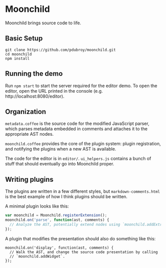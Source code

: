 # Moonchild

Moonchild brings source code to life.

## Basic Setup

```
git clone https://github.com/pdubroy/moonchild.git
cd moonchild
npm install
```

## Running the demo

Run `npm start` to start the server required for the editor demo. To open the editor, open the URL printed in the console (e.g. http://localhost:8080/editor).

## Organization

`metadata.coffee` is the source code for the modified JavaScript parser, which parses metadata embedded in comments and attaches it to the appropriate AST nodes.

`moonchild.coffee` provides the core of the plugin system: plugin registration, and notifying the plugins when a new AST is available.

The code for the editor is in `editor/`. `ui_helpers.js` contains a bunch of stuff that should eventually go into Moonchild proper.

## Writing plugins

The plugins are written in a few different styles, but `markdown-comments.html` is the best example of how I think plugins should be written.

A minimal plugin looks like this:

```js
var moonchild = Moonchild.registerExtension();
moonchild.on('parse', function(ast, comments) {
  // Analyze the AST, potentially extend nodes using `moonchild.addExtras`.
});
```

A plugin that modifies the presentation should also do something like this:
```
moonchild.on('display', function(ast, comments) {
  // Walk the AST, and change the source code presentation by calling
  // `moonchild.addWidget`.
});
```
